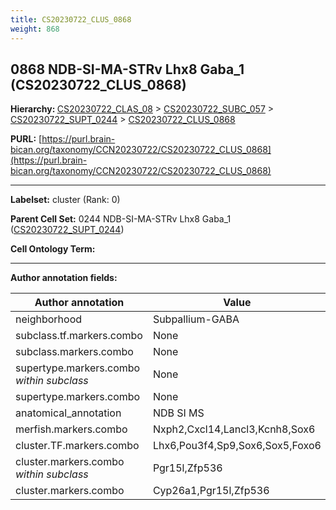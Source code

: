 ```yaml
---
title: CS20230722_CLUS_0868
weight: 868
---
```

## 0868 NDB-SI-MA-STRv Lhx8 Gaba_1 (CS20230722_CLUS_0868)
<b>Hierarchy: </b>
[CS20230722_CLAS_08](../CS20230722_CLAS_08) >
[CS20230722_SUBC_057](../CS20230722_SUBC_057) >
[CS20230722_SUPT_0244](../CS20230722_SUPT_0244) >
[CS20230722_CLUS_0868](../CS20230722_CLUS_0868)

**PURL:** [https://purl.brain-bican.org/taxonomy/CCN20230722/CS20230722_CLUS_0868](https://purl.brain-bican.org/taxonomy/CCN20230722/CS20230722_CLUS_0868)

---


**Labelset:** cluster (Rank: 0)

**Parent Cell Set:** 0244 NDB-SI-MA-STRv Lhx8 Gaba_1 ([CS20230722_SUPT_0244](../CS20230722_SUPT_0244))



**Cell Ontology Term:** 

[MARKER GENES.]: #


---

[TRANSFERRED ANNOTATIONS.]: #


[AUTHOR ANNOTATION FIELDS.]: #


**Author annotation fields:**

| Author annotation | Value |
|-------------------|-------|
|neighborhood|Subpallium-GABA|
|subclass.tf.markers.combo|None|
|subclass.markers.combo|None|
|supertype.markers.combo _within subclass_|None|
|supertype.markers.combo|None|
|anatomical_annotation|NDB SI MS|
|merfish.markers.combo|Nxph2,Cxcl14,Lancl3,Kcnh8,Sox6|
|cluster.TF.markers.combo|Lhx6,Pou3f4,Sp9,Sox6,Sox5,Foxo6|
|cluster.markers.combo _within subclass_|Pgr15l,Zfp536|
|cluster.markers.combo|Cyp26a1,Pgr15l,Zfp536|
